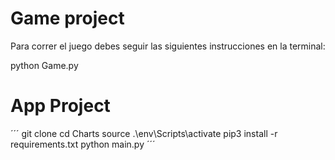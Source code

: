 # Game project

Para correr el juego debes seguir las siguientes instrucciones en la terminal:

python Game.py

# App Project

´´´
git clone
cd Charts
source .\env\Scripts\activate
pip3 install -r requirements.txt
python main.py
´´´